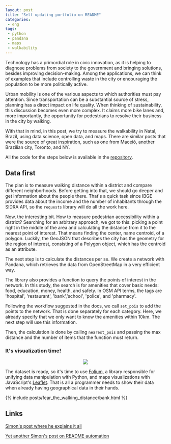```yaml
---
layout: post
title: "Self-updating portfolio on README"
categories:
 - eng
tags:
 - python
 - pandana
 - maps
 - walkability
---
```


Technology has a primordial role in civic innovation, as it is helping to diagnose problems from society to the government and bringing solutions, besides improving decision-making. Among the applications, we can think of examples that include controlling waste in the city or encouraging the population to be more politically active.

Urban mobility is one of the various aspects to which authorities must pay attention. Since transportation can be a substantial source of stress, planning has a direct impact on life quality. When thinking of sustainability, this discussion becomes even more complex. It claims more bike lanes and, more importantly, the opportunity for pedestrians to resolve their business in the city by walking.

With that in mind, in this post, we try to measure the walkability in Natal, Brazil, using data science, open data, and maps. There are similar posts that were the source of great inspiration, such as one from Maceió, another Brazilian city, Toronto, and NY.

All the code for the steps below is available in the [repository](https://github.com/nymarya/fear-the-walking-distance).

## Data first

The plan is to measure walking distance within a district and compare different neighborhoods. Before getting into that, we should go deeper and get information about the people there. That's a quick task since IBGE provides data about the income and the number of inhabitants through the SIDRA API, so the `requests` library will do all the work here.

Now, the interesting bit. How to measure pedestrian accessibility within a district? Searching for an arbitrary approach, we got to this: picking a point right in the middle of the area and calculating the distance from it to the nearest point of interest. That means finding the center, name centroid, of a polygon. Luckily, the GeoJSON that describes the city has the geometry for the region of interest, consisting of a Polygon object, which has the centroid as an attribute.

The next step is to calculate the distances per se. We create a network with Pandana, which retrieves the data from OpenStreetMap in a very efficient way. 

The library also provides a function to query the points of interest in the network. In this study, the search is for amenities that cover basic needs: food, education, money, health, and safety. In OSM API terms, the tags are 'hospital', 'restaurant', 'bank','school', 'police', and 'pharmacy'.

Following the workflow suggested in the docs, we call `set_pois` to add the points to the network. That is done separately for each category. Here, we already specify that we only want to know the amenities within 10km. The next step will use this information.

Then, the calculation is done by calling `nearest_pois` and passing the max distance and the number of items that the function must return.

### It's visualization time!

<div>
<center>
<img src="https://media.giphy.com/media/rOTGSPxvJJY7m/giphy.gif">
</center>
</div>

The dataset is ready, so it's time to use [Folium](https://github.com/python-visualization/folium), a library responsible for unifying data manipulation with Python, and maps visualizations with JavaScript's [Leaflet](https://github.com/Leaflet/Leaflet). That is all a programmer needs to show their data when already having geographical data in their hands.

{% include posts/fear_the_walking_distance/bank.html %}

## Links

[Simon's post where he explains it all](https://simonwillison.net/2020/Jul/10/self-updating-profile-readme/)

[Yet another Simon's post on README automation](https://simonwillison.net/2020/Apr/20/self-rewriting-readme/)
